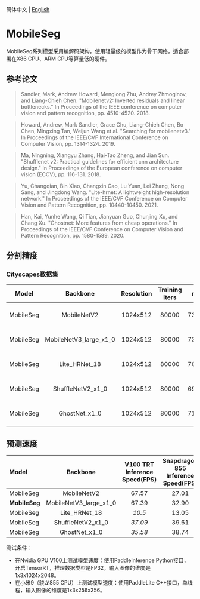 简体中文 | [English](./README.md)

# MobileSeg

MobileSeg系列模型采用编解码架构，使用轻量级的模型作为骨干网络，适合部署在X86 CPU、ARM CPU等算量低的硬件。

## 参考论文

> Sandler, Mark, Andrew Howard, Menglong Zhu, Andrey Zhmoginov, and Liang-Chieh Chen. "Mobilenetv2: Inverted residuals and linear bottlenecks." In Proceedings of the IEEE conference on computer vision and pattern recognition, pp. 4510-4520. 2018.

> Howard, Andrew, Mark Sandler, Grace Chu, Liang-Chieh Chen, Bo Chen, Mingxing Tan, Weijun Wang et al. "Searching for mobilenetv3." In Proceedings of the IEEE/CVF International Conference on Computer Vision, pp. 1314-1324. 2019.

> Ma, Ningning, Xiangyu Zhang, Hai-Tao Zheng, and Jian Sun. "Shufflenet v2: Practical guidelines for efficient cnn architecture design." In Proceedings of the European conference on computer vision (ECCV), pp. 116-131. 2018.

> Yu, Changqian, Bin Xiao, Changxin Gao, Lu Yuan, Lei Zhang, Nong Sang, and Jingdong Wang. "Lite-hrnet: A lightweight high-resolution network." In Proceedings of the IEEE/CVF Conference on Computer Vision and Pattern Recognition, pp. 10440-10450. 2021.

> Han, Kai, Yunhe Wang, Qi Tian, Jianyuan Guo, Chunjing Xu, and Chang Xu. "Ghostnet: More features from cheap operations." In Proceedings of the IEEE/CVF Conference on Computer Vision and Pattern Recognition, pp. 1580-1589. 2020.

## 分割精度

### Cityscapes数据集

| Model | Backbone | Resolution | Training Iters | mIoU | mIoU (flip) | mIoU (ms+flip) | Links |
|:-:|:-:|:-:|:-:|:-:|:-:|:-:|:-:|
|MobileSeg|MobileNetV2|1024x512|80000|73.94%|74.32%|75.38%|[model](https://paddleseg.bj.bcebos.com/dygraph/cityscapes/mobileseg_mobilenetv2_cityscapes_1024x512_80k/model.pdparams) \| [log](https://paddleseg.bj.bcebos.com/dygraph/cityscapes/mobileseg_mobilenetv2_cityscapes_1024x512_80k/train.log) \| [vdl](https://paddlepaddle.org.cn/paddle/visualdl/service/app?id=f210c79b6fd52f5135cf2f238e9d678d)|
|MobileSeg|MobileNetV3_large_x1_0|1024x512|80000|73.47%|73.72%|74.72%|[model](https://paddleseg.bj.bcebos.com/dygraph/cityscapes/mobileseg_mobilenetv3_cityscapes_1024x512_80k/model.pdparams) \| [log](https://paddleseg.bj.bcebos.com/dygraph/cityscapes/mobileseg_mobilenetv3_cityscapes_1024x512_80k/train.log) \| [vdl](https://paddlepaddle.org.cn/paddle/visualdl/service/app?id=28c57d0e666337ea98a1046160ef95d2)|
|MobileSeg|Lite_HRNet_18|1024x512|80000|70.75%|71.62%|72.53%|[model](https://paddleseg.bj.bcebos.com/dygraph/cityscapes/mobileseg_litehrnet18_cityscapes_1024x512_80k/model.pdparams) \| [log](https://paddleseg.bj.bcebos.com/dygraph/cityscapes/mobileseg_litehrnet18_cityscapes_1024x512_80k/train.log) \| [vdl](https://www.paddlepaddle.org.cn/paddle/visualdl/service/app/scalar?id=02706145c7c463f3c76a0cb9d54728b8)|
|MobileSeg|ShuffleNetV2_x1_0|1024x512|80000|69.46%|70.00%|71.02%|[model](https://paddleseg.bj.bcebos.com/dygraph/cityscapes/mobileseg_shufflenetv2_cityscapes_1024x512_80k/model.pdparams) \| [log](https://paddleseg.bj.bcebos.com/dygraph/cityscapes/mobileseg_shufflenetv2_cityscapes_1024x512_80k/train.log) \| [vdl](https://paddlepaddle.org.cn/paddle/visualdl/service/app?id=3d83c00cf9b90f2446959e8c97a4fb7a)|
|MobileSeg|GhostNet_x1_0|1024x512|80000|71.88%|72.22%|73.08%|[model](https://paddleseg.bj.bcebos.com/dygraph/cityscapes/mobileseg_ghostnet_cityscapes_1024x512_80k/model.pdparams) \| [log](https://paddleseg.bj.bcebos.com/dygraph/cityscapes/mobileseg_ghostnet_cityscapes_1024x512_80k/train.log) \| [vdl](https://paddlepaddle.org.cn/paddle/visualdl/service/app?id=73a6b325c0ae941a40746d53911c03bc)|


## 预测速度

| Model    | Backbone |  V100 TRT Inference Speed(FPS)  | Snapdragon 855 Inference Speed(FPS) |
|:-------- |:--------:|:-------------------------------:|:-----------------------------------:|
| MobileSeg      | MobileNetV2              | 67.57          | 27.01   |
| **MobileSeg**  | MobileNetV3_large_x1_0   | 67.39          | 32.90   |
| MobileSeg      | Lite_HRNet_18            | *10.5*         | 13.05   |
| MobileSeg      | ShuffleNetV2_x1_0        | *37.09*        | 39.61   |
| MobileSeg      | GhostNet_x1_0            | *35.58*        | 38.74   |

测试条件：
* 在Nvidia GPU V100上测试模型速度：使用PaddleInference Python接口，开启TensorRT，推理数据类型是FP32，输入图像的维度是1x3x1024x2048。
* 在小米9（骁龙855 CPU）上测试模型速度：使用PaddleLite C++接口，单线程，输入图像的维度是1x3x256x256。
